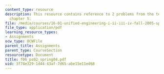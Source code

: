 ```yaml
---
content_type: resource
description: This resource contains reference to 2 problems from the text Anderson
  chapter 5.
file: /media/courses/16-01-unified-engineering-i-ii-iii-iv-fall-2005-spring-2006/3f74e3291d4443af7d65abe15e11ed68_f06_ps02_spring04.pdf
file_type: application/pdf
learning_resource_types:
- Assignments
ocw_type: OCWFile
parent_title: Assignments
parent_type: CourseSection
resourcetype: Document
title: f06_ps02_spring04.pdf
uid: 3f74e329-1d44-43af-7d65-abe15e11ed68
---
```

